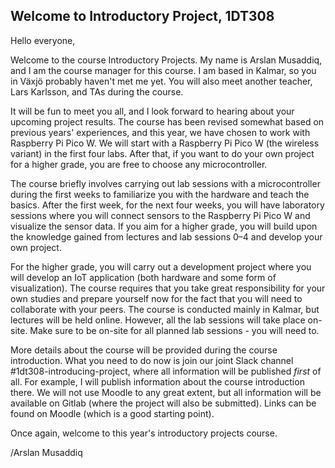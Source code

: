 ## Welcome to Introductory Project, 1DT308

Hello everyone,

Welcome to the course Introductory Projects. My name is Arslan Musaddiq, and I am the course manager for this course. I am based in Kalmar, so you in Växjö probably haven't met me yet. You will also meet another teacher, Lars Karlsson, and TAs during the course.

It will be fun to meet you all, and I look forward to hearing about your upcoming project results. The course has been revised somewhat based on previous years' experiences, and this year, we have chosen to work with Raspberry Pi Pico W. We will start with a Raspberry Pi Pico W (the wireless variant) in the first four labs. After that, if you want to do your own project for a higher grade, you are free to choose any microcontroller.

The course briefly involves carrying out lab sessions with a microcontroller during the first weeks to familiarize you with the hardware and teach the basics. After the first week, for the next four weeks, you will have laboratory sessions where you will connect sensors to the Raspberry Pi Pico W and visualize the sensor data. If you aim for a higher grade, you will build upon the knowledge gained from lectures and lab sessions 0–4 and develop your own project. 

For the higher grade, you will carry out a development project where you will develop an IoT application (both hardware and some form of visualization). The course requires that you take great responsibility for your own studies and prepare yourself now for the fact that you will need to collaborate with your peers. The course is conducted mainly in Kalmar, but lectures will be held online. However, all the lab sessions will take place on-site. Make sure to be on-site for all planned lab sessions - you will need to.

More details about the course will be provided during the course introduction. What you need to do now is join our joint Slack channel #1dt308-introducing-project, where all information will be published _first_ of all. For example, I will publish information about the course introduction there. We will not use Moodle to any great extent, but all information will be available on Gitlab (where the project will also be submitted). Links can be found on Moodle (which is a good starting point).

Once again, welcome to this year's introductory projects course.

/Arslan Musaddiq